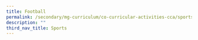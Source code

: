 ```yaml
---
title: Football
permalink: /secondary/mg-curriculum/co-curricular-activities-cca/sports/football/
description: ""
third_nav_title: Sports
---
```


